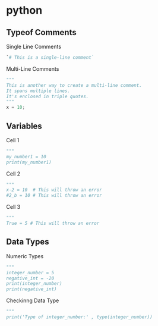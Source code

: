 # python

## **Typeof Comments**
Single Line Comments
``` python
`# This is a single-line comment`
```

Multi-Line Comments
``` python
"""
This is another way to create a multi-line comment.
It spans multiple lines.
It's enclosed in triple quotes.
"""
x = 10;
```




## **Variables**
Cell 1
``` python
"""
my_number1 = 10
print(my_number1)
```
Cell 2
``` python
"""
x-2 = 10  # This will throw an error
#2_b = 10 # This will throw an error
```
Cell 3
``` python
"""
True = 5 # This will throw an error
```




## **Data Types**
Numeric Types
``` python
"""
integer_number = 5
negative_int = -20
print(integer_number)
print(negative_int)
```
Checkinng Data Type
``` python
"""
print('Type of integer_number:' , type(integer_number))
```
